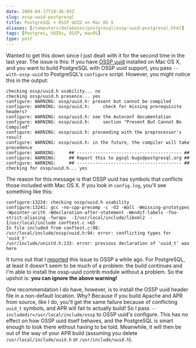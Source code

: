 ```yaml
--- 
date: 2009-04-17T19:36:03Z
slug: ossp-uuid-postgresql
title: PostgreSQL + OSSP UUID on Mac OS X
aliases: [/computers/databases/postgresql/ossp-uuid-postgresql.html]
tags: [Postgres, UUIDs, OSSP, macOS]
type: post
---
```


Wanted to get this down since I just dealt with it for the second time in the
last year. The issue is this: If you have [OSSP uuid] installed on Mac OS X, and
you want to build PostgreSQL with OSSP uuid support, you pass `--with-ossp-uuid`
to PostgreSQL's `configure` script. However, you might notice this in the
output:

    checking ossp/uuid.h usability... no
    checking ossp/uuid.h presence... yes
    configure: WARNING: ossp/uuid.h: present but cannot be compiled
    configure: WARNING: ossp/uuid.h:     check for missing prerequisite headers?
    configure: WARNING: ossp/uuid.h: see the Autoconf documentation
    configure: WARNING: ossp/uuid.h:     section "Present But Cannot Be Compiled"
    configure: WARNING: ossp/uuid.h: proceeding with the preprocessor's result
    configure: WARNING: ossp/uuid.h: in the future, the compiler will take precedence
    configure: WARNING:     ## ---------------------------------------- ##
    configure: WARNING:     ## Report this to pgsql-bugs@postgresql.org ##
    configure: WARNING:     ## ---------------------------------------- ##
    checking for ossp/uuid.h... yes

The reason for this message is that OSSP uuid has symbols that conflicts those
included with Mac OS X. If you look in `config.log`, you'll see something like
this:

    configure:13224: checking ossp/uuid.h usability
    configure:13241: gcc -no-cpp-precomp -c -O2 -Wall -Wmissing-prototypes -Wpointer-arith -Wdeclaration-after-statement -Wendif-labels -fno-strict-aliasing -fwrapv  -I/usr/local/include/libxml2  -I/usr/local/include conftest.c >&5
    In file included from conftest.c:98:
    /usr/local/include/ossp/uuid.h:94: error: conflicting types for 'uuid_t'
    /usr/include/unistd.h:133: error: previous declaration of 'uuid_t' was here

It turns out that I [reported] this issue to OSSP a while ago. For PostgreSQL,
at least it doesn't seem to be much of a problem: the build continues and I'm
able to install the ossp-uuid contrib module without a problem. So the upshot
is: **you can ignore the above warning!**

One recommendation I *do* have, however, is to install the OSSP uuid header file
in a non-default location. Why? Because if you build Apache and APR from source,
like I do, you'll get the same failure because of conflicting `uuid_t` symbols,
and APR will fail to actually build! So I pass
`--includedir=/usr/local/include/ossp` to OSSP uuid's configure. This has no
effect on how OSSP uuid itself behaves, and the PostgreSQL is smart enough to
look there without having to be told. Meanwhile, it will then be out of the way
of your APR build (assuming you delete `/usr/local/include/uuid.h` or
`/usr/include/uuid.h`).

  [OSSP uuid]: http://www.ossp.org/pkg/lib/uuid/
  [reported]: http://cvs.ossp.org/tktview?tn=164
    "OSSP Ticket 164: Header doesn't work if <unistd.h> is included
    first"
